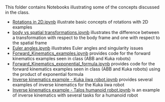 This folder contains Notebooks illustrating some of the concepts discussed in the class.

* [Rotations in 2D.ipynb](Rotations%20in%202D.ipynb) illustrate basic concepts of rotations with 2D examples
* [body vs spatial transformations.ipynb](body%20vs%20spatial%20transformations.ipynb) illustrates the difference between a transformation with respect to the body frame and one with respect to the spatial frame
* [Euler angles.ipynb](Euler%20angles.ipynb) illustrates Euler angles and singularity issues
* [Forward_Kinematics_examples.ipynb](Forward_Kinematics_examples.ipynb) provides code for the forward kinematics examples seen in class (ABB and Kuka robots)
* [Forward_Kinematics_exponential_formula.ipynb](Forward_Kinematics_exponential_formula.ipynb) provides code for the forward kinematics examples seen in class (ABB and Kuka robots) using the product of exponential formula
* [Inverse kinematics example - Kuka iiwa robot.ipynb](Inverse%20kinematics%20example%20-%20Kuka%20iiwa%20robot.ipynb) provides several examples of inverse kinematics for the Kuka iiwa robot
* [Inverse kinematics example - Talos humanoid robot.ipynb](Inverse%20kinematics%20example%20-%20Talos%20humanoid%20robot.ipynb) is an example of inverse kinematics with several tasks for a humanoid robot
